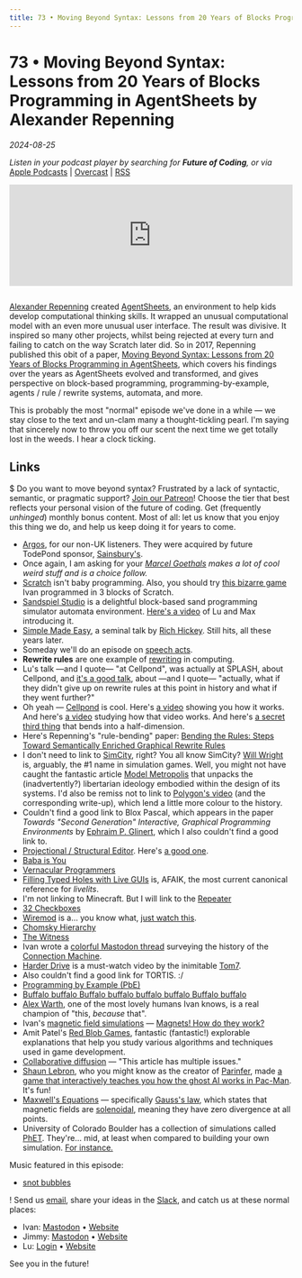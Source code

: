 ```yaml
---
title: 73 • Moving Beyond Syntax: Lessons from 20 Years of Blocks Programming in AgentSheets by Alexander Repenning
---
```


# 73 • Moving Beyond Syntax: Lessons from 20 Years of Blocks Programming in AgentSheets by Alexander Repenning

_2024-08-25_

_Listen in your podcast player by searching for **Future of Coding**, or via_ [Apple Podcasts](https://podcasts.apple.com/podcast/future-of-coding/id1265527976) \| [Overcast](https://overcast.fm/itunes1265527976) \| [RSS](https://omny.fm/shows/future-of-coding/playlists/podcast.rss)

<iframe src="https://omny.fm/shows/future-of-coding/moving-beyond-syntax-by-alexander-repenning/embed" width="100%" height="180" frameborder="0" style="margin-bottom: 1em"></iframe>

[Alexander Repenning](https://en.wikipedia.org/wiki/Alexander_Repenning) created [AgentSheets](https://en.wikipedia.org/wiki/AgentSheets), an environment to help kids develop computational thinking skills. It wrapped an unusual computational model with an even more unusual user interface. The result was divisive. It inspired so many other projects, whilst being rejected at every turn and failing to catch on the way Scratch later did. So in 2017, Repenning published this obit of a paper, [Moving Beyond Syntax: Lessons from 20 Years of Blocks Programming in AgentSheets](https://agentsheets.com/img/educators/20YearsofBlockProgramingLessonsLearned_published.pdf), which covers his findings over the years as AgentSheets evolved and transformed, and gives perspective on block-based programming, programming-by-example, agents / rule / rewrite systems, automata, and more.

This is probably the most "normal" episode we've done in a while — we stay close to the text and un-clam many a thought-tickling pearl. I'm saying that sincerely now to throw you off our scent the next time we get totally lost in the weeds. I hear a clock ticking.

## Links

$ Do you want to move beyond syntax? Frustrated by a lack of syntactic, semantic, or pragmatic support? [Join our Patreon](https://www.patreon.com/futureofcoding)! Choose the tier that best reflects your personal vision of the future of coding. Get (frequently *unhinged*) monthly bonus content. Most of all: let us know that you enjoy this thing we do, and help us keep doing it for years to come.

* [Argos](https://en.wikipedia.org/wiki/Argos_(retailer)), for our non-UK listeners. They were acquired by future TodePond sponsor, [Sainsbury's](https://en.wikipedia.org/wiki/Sainsbury%27s).
* Once again, I am asking for your *[Marcel Goethals](https://mastodon.social/@wolkenmachine) makes a lot of cool weird stuff and is a choice follow.*
* [Scratch](https://en.wikipedia.org/wiki/Scratch_(programming_language)) isn't baby programming. Also, you should try [this bizarre game](https://github.com/ivanreese/2222) Ivan programmed in 3 blocks of Scratch.
* [Sandspiel Studio](https://studio.sandspiel.club) is a delightful block-based sand programming simulator automata environment. [Here's a video](https://www.youtube.com/watch?v=ecCVor7mJ6o) of Lu and Max introducing it.
* [Simple Made Easy](https://www.youtube.com/watch?v=SxdOUGdseq4), a seminal talk by [Rich Hickey](https://en.wikipedia.org/wiki/Rich_Hickey). Still hits, all these years later.
* Someday we'll do an episode on [speech acts](https://en.wikipedia.org/wiki/Speech_act).
* **Rewrite rules** are one example of [rewriting](https://en.wikipedia.org/wiki/Rewriting) in computing.
* Lu's talk —and I quote— "at Cellpond", was actually at SPLASH, about Cellpond, and [it's a good talk](https://www.youtube.com/watch?v=eQgxFuw8f1U), about —and I quote— "actually, what if they didn't give up on rewrite rules at this point in history and what if they went further?"
* Oh yeah — [Cellpond](https://cellpond.cool) is cool. Here's [a video](https://www.youtube.com/watch?v=xvlsJ3FqNYU) showing you how it works. And here's [a video](https://www.youtube.com/watch?v=2jX84iTXKg8) studying how that video works. And here's [a secret third thing](https://www.youtube.com/watch?v=hlsDbXSZ2ko) that bends into a half-dimension.
* Here's Repenning's "rule-bending" paper: [Bending the Rules: Steps Toward Semantically Enriched Graphical Rewrite Rules](https://home.cs.colorado.edu/~ralex/papers/PDF/VL95-RuleBending.pdf)
* I don't need to link to [SimCity](https://en.wikipedia.org/wiki/SimCity), right? You all know SimCity? [Will Wright](https://en.wikipedia.org/wiki/Will_Wright_(game_designer)) is, arguably, the #1 name in simulation games. Well, you might not have caught the fantastic article [Model Metropolis](https://logicmag.io/play/model-metropolis/) that unpacks the (inadvertently?) libertarian ideology embodied within the design of its systems. I'd also be remiss not to link to [Polygon's video](https://www.polygon.com/videos/2021/4/1/22352583/simcity-hidden-politics-ideology-urban-dynamics) (and the corresponding write-up), which lend a little more colour to the history.
* Couldn't find a good link to Blox Pascal, which appears in the paper *Towards "Second Generation" Interactive, Graphical Programming Environments* by [Ephraim P. Glinert](https://www.cs.rpi.edu/~glinert/vita-pubs.html), which I also couldn't find a good link to.
* [Projectional / Structural Editor](https://en.wikipedia.org/wiki/Structure_editor). Here's [a good one](https://hazel.org).
* [Baba is You](https://www.patreon.com/posts/baba-is-you-104986179)
* [Vernacular Programmers](https://futureofcoding.org/episodes/069)
* [Filling Typed Holes with Live GUIs](https://hazel.org/papers/livelits-paper.pdf) is, AFAIK, the most current canonical reference for *livelits*.
* I'm not linking to Minecraft. But I will link to the [Repeater](https://minecraft.fandom.com/wiki/Redstone_Repeater)
* [32 Checkboxes](https://www.patreon.com/posts/32-checkboxes-103278355)
* [Wiremod](https://wiremod.com) is a… you know what, [just watch this](https://www.youtube.com/watch?v=6wEkNT2McKo).
* [Chomsky Hierarchy](https://en.wikipedia.org/wiki/Chomsky_hierarchy)
* [The Witness](https://en.wikipedia.org/wiki/The_Witness_(song))
* Ivan wrote a [colorful Mastodon thread](https://mastodon.social/@spiralganglion/112578884737169457) surveying the history of the [Connection Machine](https://en.wikipedia.org/wiki/Connection_Machine).
* [Harder Drive](http://tom7.org/harder/) is a must-watch video by the inimitable [Tom7](http://tom7.org).
* Also couldn't find a good link for TORTIS. :/
* [Programming by Example (PbE)](https://en.wikipedia.org/wiki/Programming_by_example)
* [Buffalo buffalo Buffalo buffalo buffalo buffalo Buffalo buffalo](https://en.wikipedia.org/wiki/Buffalo_buffalo_Buffalo_buffalo_buffalo_buffalo_Buffalo_buffalo)
* [Alex Warth](https://alexwarth.github.io), one of the most lovely humans Ivan knows, is a real champion of "this, *because* that".
* Ivan's [magnetic field simulations](https://ivanish.ca/magnetic-fields/) — [Magnets! How do they work?](https://knowyourmeme.com/memes/miracles-fucking-magnets-how-do-they-work)
* Amit Patel's [Red Blob Games](https://www.redblobgames.com), fantastic (fantastic!) explorable explanations that help you study various algorithms and techniques used in game development.
* [Collaborative diffusion](https://en.wikipedia.org/wiki/Collaborative_diffusion) — "This article has multiple issues."
* [Shaun Lebron](https://shaunlebron.github.io), who you might know as the creator of [Parinfer](https://shaunlebron.github.io/parinfer/), made [a game that interactively teaches you how the ghost AI works in Pac-Man](http://shaunlebron.github.io/gh4st/). It's fun!
* [Maxwell's Equations](https://en.wikipedia.org/wiki/Maxwell%27s_equations) — specifically [Gauss's law](https://en.wikipedia.org/wiki/Maxwell%27s_equations#Gauss's_law), which states that magnetic fields are [solenoidal](https://en.wikipedia.org/wiki/Solenoidal_vector_field), meaning they have zero divergence at all points.
* University of Colorado Boulder has a collection of simulations called [PhET](https://phet.colorado.edu). They're… mid, at least when compared to building your own simulation. [For instance.](https://phet.colorado.edu/sims/html/faradays-law/latest/faradays-law_all.html)

Music featured in this episode:
* [snot bubbles](https://www.youtube.com/watch?v=gSJeHDlhYls)

! Send us [email](mailto:admin@futureofcoding.org?subject=Email%20from%20a%20listener), share your ideas in the [Slack](https://futureofcoding.org/community), and catch us at these normal places:

- Ivan: [Mastodon](https://mastodon.social/@spiralganglion) • [Website](https://ivanish.ca)
- Jimmy: [Mastodon](https://hachyderm.io/@jimmyhmiller) • [Website](https://jimmyhmiller.github.io)
- Lu: [Login](http://todepond.com/lab/login) • [Website](https://www.todepond.com)

See you in the future!
